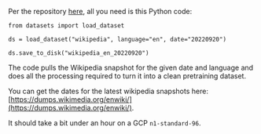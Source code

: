 Per the repository [here](https://huggingface.co/datasets/Tristan/wikipedia), all you need is this Python code:

```
from datasets import load_dataset

ds = load_dataset("wikipedia", language="en", date="20220920")

ds.save_to_disk("wikipedia_en_20220920")
````

The code pulls the Wikipedia snapshot for the given date and language and does all the processing required to turn it into a clean pretraining dataset.

You can get the dates for the latest wikipedia snapshots here: [https://dumps.wikimedia.org/enwiki/](https://dumps.wikimedia.org/enwiki/).

It should take a bit under an hour on a GCP `n1-standard-96`.

